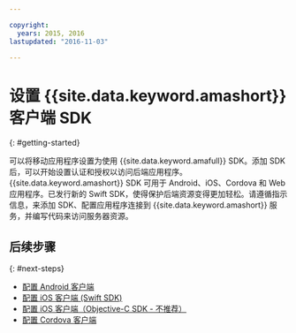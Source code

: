 ```yaml
---

copyright:
  years: 2015, 2016
lastupdated: "2016-11-03"

---
```


# 设置 {{site.data.keyword.amashort}} 客户端 SDK
{: #getting-started}

可以将移动应用程序设置为使用 {{site.data.keyword.amafull}} SDK。添加 SDK 后，可以开始设置认证和授权以访问后端应用程序。{{site.data.keyword.amashort}} SDK 可用于 Android、iOS、Cordova 和 Web 应用程序。已发行新的 Swift SDK，使得保护后端资源变得更加轻松。请遵循指示信息，来添加 SDK、配置应用程序连接到 {{site.data.keyword.amashort}} 服务，并编写代码来访问服务器资源。


## 后续步骤
{: #next-steps}

* [配置 Android 客户端](getting-started-android.html)
* [配置 iOS 客户端 (Swift SDK)](getting-started-ios-swift-sdk.html)
* [配置 iOS 客户端（Objective-C SDK - 不推荐）](getting-started-ios.html)
* [配置 Cordova 客户端](getting-started-cordova.html)
